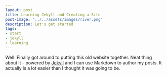 ```yaml
---
layout: post
title: Learning Jekyll and Creating a Site
post-image: "../../assets/images/river.png"
description: Let's get started
tags:
- start
- jekyll
- learning
---
```


Well. Finally got around to putting this old website together. Neat thing about it - powered by [Jekyll](http://jekyllrb.com) and I can use Markdown to author my posts. It actually is a lot easier than I thought it was going to be.